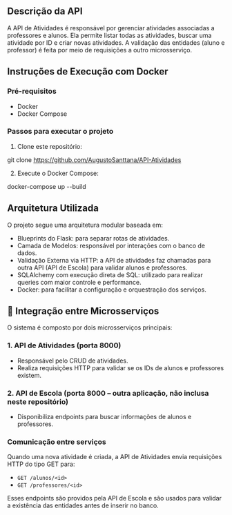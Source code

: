 ## Descrição da API

A API de Atividades é responsável por gerenciar atividades associadas a professores e alunos. Ela permite listar todas as atividades, buscar uma atividade por ID e criar novas atividades. A validação das entidades (aluno e professor) é feita por meio de requisições a outro microsserviço.


## Instruções de Execução com Docker

### Pré-requisitos

* Docker
* Docker Compose

### Passos para executar o projeto

1. Clone este repositório:


git clone https://github.com/AugustoSanttana/API-Atividades



2. Execute o Docker Compose:


docker-compose up --build

## Arquitetura Utilizada

O projeto segue uma arquitetura modular baseada em:

* Blueprints do Flask: para separar rotas de atividades.
* Camada de Modelos: responsável por interações com o banco de dados.
* Validação Externa via HTTP: a API de atividades faz chamadas para outra API (API de Escola) para validar alunos e professores.
* SQLAlchemy com execução direta de SQL: utilizado para realizar queries com maior controle e performance.
* Docker: para facilitar a configuração e orquestração dos serviços.



## 🔗 Integração entre Microsserviços

O sistema é composto por dois microsserviços principais:

### 1. API de Atividades (porta 8000)

* Responsável pelo CRUD de atividades.
* Realiza requisições HTTP para validar se os IDs de alunos e professores existem.

### 2. API de Escola (porta 8000 – outra aplicação, não inclusa neste repositório)

* Disponibiliza endpoints para buscar informações de alunos e professores.

### Comunicação entre serviços

Quando uma nova atividade é criada, a API de Atividades envia requisições HTTP do tipo GET para:

* `GET /alunos/<id>`
* `GET /professores/<id>`

Esses endpoints são providos pela API de Escola e são usados para validar a existência das entidades antes de inserir no banco.


